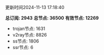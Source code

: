 更新时间2024-11-13 17:18:40

**总订阅: 2943**
**总节点: 36500**
**有效节点: 12269**
- trojan节点: 1631
- v2ray节点: 8826
- ss节点: 1806
- ssr节点: 6
